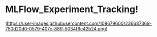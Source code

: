 # MLFlow_Experiment_Tracking!
(https://user-images.githubusercontent.com/108679600/236687369-750d20d0-0579-407c-88ff-5034f6c42b24.png)

